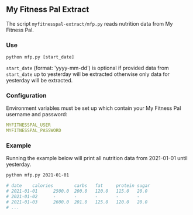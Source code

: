 
## My Fitness Pal Extract

The script `myfitnesspal-extract/mfp.py` reads nutrition data from My Fitness Pal.

### Use

```
python mfp.py [start_date]
```

`start_date` (format: 'yyyy-mm-dd') is optional if provided data from `start_date` up to yesterday will be extracted otherwise only data for yesterday will be extracted.

### Configuration

Environment variables must be set up which contain your My Fitness Pal username and password:

```yaml
MYFITNESSPAL_USER
MYFITNESSPAL_PASSWORD
```

### Example

Running the example below will print all nutrition data from 2021-01-01 until yesterday.

```bash
python mfp.py 2021-01-01

# date    calories        carbs   fat     protein sugar
# 2021-01-01      2500.0  200.0   120.0   115.0   20.0 
# 2021-01-02      -       -       -       -       -
# 2021-01-03      2600.0  201.0   125.0   120.0   20.0 
# ...
```